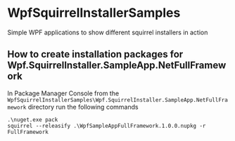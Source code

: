 # WpfSquirrelInstallerSamples
Simple WPF applications to show different squirrel installers in action


## How to create installation packages for Wpf.SquirrelInstaller.SampleApp.NetFullFramework
In Package Manager Console from the `WpfSquirrelInstallerSamples\Wpf.SquirrelInstaller.SampleApp.NetFullFramework` directory run the following commands

```
.\nuget.exe pack 
squirrel --releasify .\WpfSampleAppFullFramework.1.0.0.nupkg -r FullFramework
```